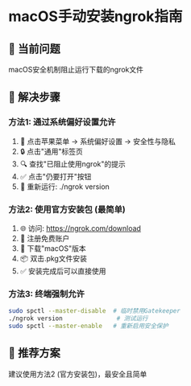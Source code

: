 # macOS手动安装ngrok指南

## 🚨 当前问题
macOS安全机制阻止运行下载的ngrok文件

## 🔧 解决步骤

### 方法1: 通过系统偏好设置允许
1. 🍎 点击苹果菜单 → 系统偏好设置 → 安全性与隐私
2. 🔒 点击"通用"标签页
3. 🔍 查找"已阻止使用ngrok"的提示
4. ✅ 点击"仍要打开"按钮
5. 🔄 重新运行: ./ngrok version

### 方法2: 使用官方安装包 (最简单)
1. 🌐 访问: https://ngrok.com/download
2. 📱 注册免费账户
3. 💾 下载"macOS"版本
4. 📦 双击.pkg文件安装
5. ✅ 安装完成后可以直接使用

### 方法3: 终端强制允许
```bash
sudo spctl --master-disable  # 临时禁用Gatekeeper
./ngrok version               # 测试运行
sudo spctl --master-enable   # 重新启用安全保护
```

## 🎯 推荐方案
建议使用方法2 (官方安装包)，最安全且简单
